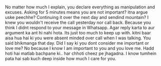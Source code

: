 No matter how much I explain, you declare everything as manipulation and excuses.
Asking for 5 minutes means you are not important? itna argue uske peechhe? Continuing it over the next day and sendind mountain? I knew you wouldn't receive the call yesterday nor call back. Because you think I didnt respond to your message in Whatsapp. Agar reply karta to aur argument ka ant hi nahi hota. Its just too much to keep up with.
kitni baar aisa hua hai ki you were absent minded over call when I was talking. You said bhikmanga that day. Did I say ki you dont consider me important or love me? No because I know I am important to you and you love me. Hadd hoti hai matlab bachpane ki.. har chhoti cheez pe jhagadna. I know tumhein pata hai sab kuch deep inside how much I care for you.
